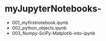 # myJupyterNotebooks-
* 001_myfirstnotebook.ipynb
* 002_python_objects.ipynb
* 003_Numpy-SciPy-Matplotib-into-ipynb
